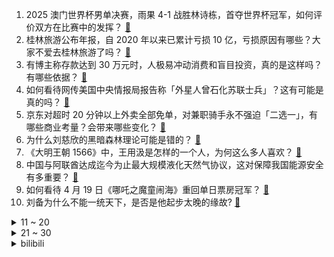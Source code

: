 1. 2025 澳门世界杯男单决赛，雨果 4-1 战胜林诗栋，首夺世界杯冠军，如何评价双方在比赛中的发挥？ [:link:](https://www.zhihu.com/question/1897326482793142122)
2. 桂林旅游公布年报，自 2020 年以来已累计亏损 10 亿，亏损原因有哪些？大家不爱去桂林旅游了吗？ [:link:](https://www.zhihu.com/question/1897359892001551123)
3. 有博主称存款达到 30 万元时，人极易冲动消费和盲目投资，真的是这样吗？有哪些依据？ [:link:](https://www.zhihu.com/question/1897028991606550872)
4. 如何看待网传美国中央情报局报告称「外星人曾石化苏联士兵」？这有可能是真的吗？ [:link:](https://www.zhihu.com/question/1897211816213464681)
5. 京东对超时 20 分钟以上外卖全部免单，对兼职骑手永不强迫「二选一」，有哪些商业考量？会带来哪些变化？ [:link:](https://www.zhihu.com/question/1897576272000939903)
6. 为什么刘慈欣的黑暗森林理论可能是错的？ [:link:](https://www.zhihu.com/question/1896917637738509281)
7. 《大明王朝 1566》中，王用汲是怎样的一个人，为何这么多人喜欢？ [:link:](https://www.zhihu.com/question/1894689174914830914)
8. 中国与阿联酋达成迄今为止最大规模液化天然气协议，这对保障我国能源安全有多重要？ [:link:](https://www.zhihu.com/question/1896974317545284189)
9. 如何看待 4 月 19 日《哪吒之魔童闹海》重回单日票房冠军？ [:link:](https://www.zhihu.com/question/1897100503999038281)
10. 刘备为什么不能一统天下，是否是他起步太晚的缘故? [:link:](https://www.zhihu.com/question/13221325890)
<details>
<summary>11 ~ 20</summary>

11. 美乌矿产协议细节曝光，乌自愿放弃世界第三大核武库，这意味着什么？ [:link:](https://www.zhihu.com/question/1896897736198022026)
12. 网友拍到黄河壶口瀑布处黄河水不黄了，此次「清流」是黄河史上记载第 45 次清澈，黄河水为何变清澈了？ [:link:](https://www.zhihu.com/question/1896883591805367674)
13. 西湖边松鼠被游客投喂成「松猪」，松鼠吃人类的食物，对它们的健康有多大影响？投喂野生动物有哪些安全隐患？ [:link:](https://www.zhihu.com/question/1896577976344213449)
14. 2425赛季英超联赛英超第33轮曼联 0:1 狼队，如何评价这场比赛？ [:link:](https://www.zhihu.com/question/1897424017138377613)
15. 如何看待《优米雅的炼金工房》34 分进入黄金殿堂？ [:link:](https://www.zhihu.com/question/14833440000)
16. 美国国防部多名官员爆料五角大楼已完全崩溃，多名高官被解雇，具体情况如何？暴露出哪些问题？ [:link:](https://www.zhihu.com/question/1897314613340628793)
17. 小学生放学回来写作业到9、10点钟，每天半小时阅读总被『压缩』，有时认为可读可不读，有什么好办法吗？ [:link:](https://www.zhihu.com/question/1893240366246897530)
18. 科举制度下的举人相当于现代什么水平? [:link:](https://www.zhihu.com/question/543285952)
19. 越来越多的年轻人开始「赛博相亲」，如何评价这一相亲新模式？为什么会受到年轻人青睐？ [:link:](https://www.zhihu.com/question/1896927799123599732)
20. 为什么0.1KG以上动物中没有像螳螂、螳螂虾、枪虾一样以前肢作为主要武力输出部位的？ [:link:](https://www.zhihu.com/question/1896697656799105821)
</details>
<details>
<summary>21 ~ 30</summary>

21. 孩子说过的哪些话震惊了你？ [:link:](https://www.zhihu.com/question/656902248)
22. 网剧《灵魂摆渡·十年》发布组讯原班人马回归，对此你有哪些期待？这个系列最令你印象深刻的故事是哪个？ [:link:](https://www.zhihu.com/question/1896176455278364621)
23. 日本长野一夜连震 47 次，日本气象厅呼吁警惕更大地震，频繁连震受哪些因素影响？爆发大震可能性有多大？ [:link:](https://www.zhihu.com/question/1896918501169526467)
24. 部门领导生日宴员工因酒精过敏以茶代酒，事后被边缘化，如何看待这种职场现象？ [:link:](https://www.zhihu.com/question/1896584057556559424)
25. 年轻人抛弃外卖，按小时请阿姨上门做饭解决一日三餐，如何看待这一新型生活方式？「阿姨的饭」为何吸引人？ [:link:](https://www.zhihu.com/question/1896530518339719449)
26. 如果《崩坏：星穹铁道》里每个角色都给周年庆送上一个礼物，你觉得会是什么？ [:link:](https://www.zhihu.com/question/1892538035058504414)
27. 2025 澳门世界杯，国乒憾失世界杯男单冠军，有哪些问题值得关注和深思？ [:link:](https://www.zhihu.com/question/1897403105114546242)
28. 为什么总有人说喜剧的背后是悲剧？ [:link:](https://www.zhihu.com/question/5585783621)
29. 认养一头牛广告被质疑讽刺打工人，公司回应是致敬BOSS直聘，如何评价此事？ [:link:](https://www.zhihu.com/question/1896165436770469495)
30. X 战警系列为何变种人的结局都是灭亡？ [:link:](https://www.zhihu.com/question/294154844)
</details><details>
<summary>bilibili</summary>

</details>